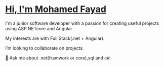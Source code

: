 <div>
<a href="https://github.com/mohamedfayad99">
  <h1>Hi, I'm Mohamed Fayad</h1>
</a>
</div>
<p>I'm a junior software developer with a passion for creating useful projects using  ASP.NETcore and Angular </p>
<div>
  <p>My interests are with Full Stack(.net + Angular).</p>
  <p>I’m looking to collaborate on projects.</p>
  <p>💬 Ask me about .net(framwork or core),sql and c#</p>
  
</div>

